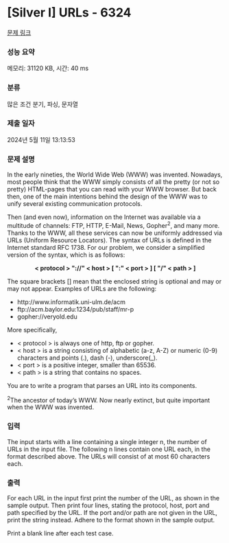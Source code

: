 # [Silver I] URLs - 6324 

[문제 링크](https://www.acmicpc.net/problem/6324) 

### 성능 요약

메모리: 31120 KB, 시간: 40 ms

### 분류

많은 조건 분기, 파싱, 문자열

### 제출 일자

2024년 5월 11일 13:13:53

### 문제 설명

<p>In the early nineties, the World Wide Web (WWW) was invented. Nowadays, most people think that the WWW simply consists of all the pretty (or not so pretty) HTML-pages that you can read with your WWW browser. But back then, one of the main intentions behind the design of the WWW was to unify several existing communication protocols.</p>

<p>Then (and even now), information on the Internet was available via a multitude of channels: FTP, HTTP, E-Mail, News, Gopher<sup>2</sup>, and many more. Thanks to the WWW, all these services can now be uniformly addressed via URLs (Uniform Resource Locators). The syntax of URLs is defined in the Internet standard RFC 1738. For our problem, we consider a simplified version of the syntax, which is as follows:</p>

<p style="text-align: center;"><strong>< protocol > "://" < host > [ ":" < port > ] [ "/" < path > ]</strong></p>

<p>The square brackets [] mean that the enclosed string is optional and may or may not appear. Examples of URLs are the following:</p>

<ul>
	<li>http://www.informatik.uni-ulm.de/acm</li>
	<li>ftp://acm.baylor.edu:1234/pub/staff/mr-p</li>
	<li>gopher://veryold.edu</li>
</ul>

<p>More specifically,</p>

<ul>
	<li>< protocol > is always one of http, ftp or gopher.</li>
	<li>< host > is a string consisting of alphabetic (a-z, A-Z) or numeric (0-9) characters and points (.), dash (-), underscore(_).</li>
	<li>< port > is a positive integer, smaller than 65536.</li>
	<li>< path > is a string that contains no spaces.</li>
</ul>

<p>You are to write a program that parses an URL into its components.</p>

<p><sup>2</sup>The ancestor of today’s WWW. Now nearly extinct, but quite important when the WWW was invented.</p>

### 입력 

 <p>The input starts with a line containing a single integer n, the number of URLs in the input file. The following n lines contain one URL each, in the format described above. The URLs will consist of at most 60 characters each.</p>

### 출력 

 <p>For each URL in the input first print the number of the URL, as shown in the sample output. Then print four lines, stating the protocol, host, port and path specified by the URL. If the port and/or path are not given in the URL, print the string <default> instead. Adhere to the format shown in the sample output.</p>

<p>Print a blank line after each test case.</p>

